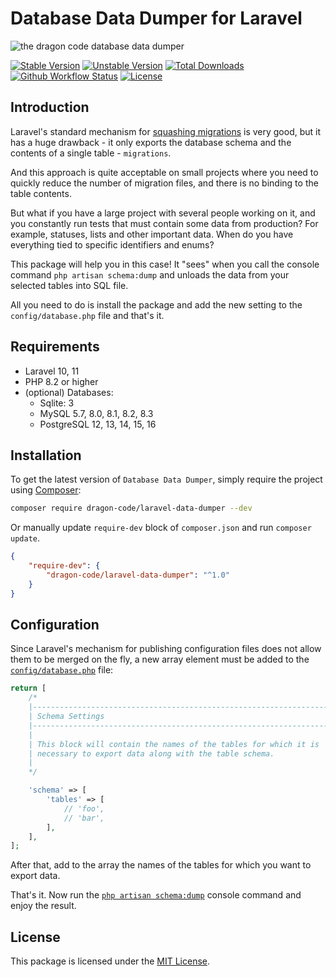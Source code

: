 # Database Data Dumper for Laravel

![the dragon code database data dumper](https://preview.dragon-code.pro/the-dragon-code/database-data-dumper.svg?brand=laravel)

[![Stable Version][badge_stable]][link_packagist]
[![Unstable Version][badge_unstable]][link_packagist]
[![Total Downloads][badge_downloads]][link_packagist]
[![Github Workflow Status][badge_build]][link_build]
[![License][badge_license]][link_license]

## Introduction

Laravel's standard mechanism for [squashing migrations](https://laravel.com/docs/migrations#squashing-migrations)
is very good, but it has a huge drawback - it only exports the database schema and the contents of
a single table - `migrations`.

And this approach is quite acceptable on small projects where you need to quickly reduce the number of migration files, 
and there is no binding to the table contents.

But what if you have a large project with several people working on it, and you constantly run tests that must contain
some data from production? For example, statuses, lists and other important data. When do you have everything tied to
specific identifiers and enums?

This package will help you in this case! It "sees" when you call the console command `php artisan schema:dump` and
unloads the data from your selected tables into SQL file.

All you need to do is install the package and add the new setting to the `config/database.php` file and that's it.

## Requirements

- Laravel 10, 11
- PHP 8.2 or higher
- (optional) Databases:
  - Sqlite: 3
  - MySQL 5.7, 8.0, 8.1, 8.2, 8.3
  - PostgreSQL 12, 13, 14, 15, 16

## Installation

To get the latest version of `Database Data Dumper`, simply require the project using [Composer](https://getcomposer.org):

```Bash
composer require dragon-code/laravel-data-dumper --dev
```

Or manually update `require-dev` block of `composer.json` and run `composer update`.

```json
{
    "require-dev": {
        "dragon-code/laravel-data-dumper": "^1.0"
    }
}
```

## Configuration

Since Laravel's mechanism for publishing configuration files does not allow them to be merged on the fly,
a new array element must be added to the [`config/database.php`](config/settings.php) file:

```php
return [
    /*
    |--------------------------------------------------------------------------
    | Schema Settings
    |--------------------------------------------------------------------------
    |
    | This block will contain the names of the tables for which it is
    | necessary to export data along with the table schema.
    |
    */

    'schema' => [
        'tables' => [
            // 'foo',
            // 'bar',
        ],
    ],
];
```

After that, add to the array the names of the tables for which you want to export data.

That's it. Now run the [`php artisan schema:dump`](https://laravel.com/docs/migrations#squashing-migrations)
console command and enjoy the result.


## License

This package is licensed under the [MIT License](LICENSE).


[badge_build]:          https://img.shields.io/github/actions/workflow/status/TheDragonCode/laravel-data-dumper/phpunit.yml?style=flat-square

[badge_downloads]:      https://img.shields.io/packagist/dt/dragon-code/laravel-data-dumper.svg?style=flat-square

[badge_license]:        https://img.shields.io/packagist/l/dragon-code/laravel-data-dumper.svg?style=flat-square

[badge_stable]:         https://img.shields.io/github/v/release/TheDragonCode/laravel-data-dumper?label=stable&style=flat-square

[badge_unstable]:       https://img.shields.io/badge/unstable-dev--main-orange?style=flat-square

[link_build]:           https://github.com/TheDragonCode/laravel-data-dumper/actions

[link_license]:         LICENSE

[link_packagist]:       https://packagist.org/packages/dragon-code/laravel-data-dumper
